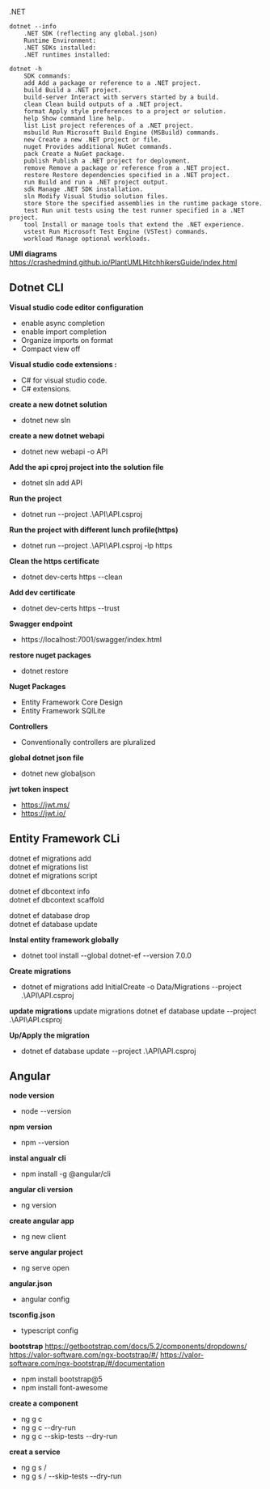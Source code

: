 .NET

    dotnet --info
        .NET SDK (reflecting any global.json)
        Runtime Environment:
        .NET SDKs installed:
        .NET runtimes installed:

    dotnet -h
        SDK commands:
        add Add a package or reference to a .NET project.
        build Build a .NET project.
        build-server Interact with servers started by a build.
        clean Clean build outputs of a .NET project.
        format Apply style preferences to a project or solution.
        help Show command line help.
        list List project references of a .NET project.
        msbuild Run Microsoft Build Engine (MSBuild) commands.
        new Create a new .NET project or file.
        nuget Provides additional NuGet commands.
        pack Create a NuGet package.
        publish Publish a .NET project for deployment.
        remove Remove a package or reference from a .NET project.
        restore Restore dependencies specified in a .NET project.
        run Build and run a .NET project output.
        sdk Manage .NET SDK installation.
        sln Modify Visual Studio solution files.
        store Store the specified assemblies in the runtime package store.
        test Run unit tests using the test runner specified in a .NET project.
        tool Install or manage tools that extend the .NET experience.
        vstest Run Microsoft Test Engine (VSTest) commands.
        workload Manage optional workloads.

**UMl diagrams**
https://crashedmind.github.io/PlantUMLHitchhikersGuide/index.html

## Dotnet CLI

**Visual studio code editor configuration**
* enable async completion
* enable import completion
* Organize imports on format
* Compact view off

**Visual studio code extensions :**
* C# for visual studio code.
* C# extensions.

**create a new dotnet solution**
* dotnet new sln

**create a new dotnet webapi**
* dotnet new webapi -o API

**Add the api cproj project into the solution file**
* dotnet sln add API

**Run the project**
* dotnet run --project .\API\API.csproj

**Run the project with different lunch profile(https)**
* dotnet run --project .\API\API.csproj -lp https

**Clean the https certificate**
* dotnet dev-certs https --clean

**Add dev certificate**
* dotnet dev-certs https --trust

**Swagger endpoint**
* https://localhost:7001/swagger/index.html

**restore nuget packages**
* dotnet restore

**Nuget Packages**
* Entity Framework Core Design
* Entity Framework SQlLite

**Controllers**
* Conventionally controllers are pluralized 

**global dotnet json file**
* dotnet new globaljson
 
 **jwt token inspect**
 * https://jwt.ms/
 * https://jwt.io/

## Entity Framework CLi

dotnet ef migrations add  
dotnet ef migrations list  
dotnet ef migrations script  

dotnet ef dbcontext info  
dotnet ef dbcontext scaffold  

dotnet ef database drop  
dotnet ef database update  

**Instal entity framework globally**
* dotnet tool install --global dotnet-ef --version 7.0.0

**Create migrations**
* dotnet ef migrations add InitialCreate -o Data/Migrations --project .\API\API.csproj

**update migrations**
update migrations dotnet ef database update --project .\API\API.csproj

**Up/Apply the migration**
* dotnet ef database update --project .\API\API.csproj

## Angular

**node version**
* node --version

**npm version**
* npm --version

**instal angualr cli**
* npm install -g @angular/cli

**angular cli version**
* ng version

**create angular app**
* ng new client

**serve angular project**
* ng serve open

**angular.json**
* angular config

**tsconfig.json**
* typescript config

**bootstrap**
https://getbootstrap.com/docs/5.2/components/dropdowns/
https://valor-software.com/ngx-bootstrap/#/
https://valor-software.com/ngx-bootstrap/#/documentation

* npm install bootstrap@5
* npm install font-awesome

**create a component**
* ng g c <componentname>
* ng g c --dry-run
* ng g c --skip-tests --dry-run

**creat a service**
* ng g s <foldername>/<servicename>
* ng g s <foldername>/<servicename> --skip-tests --dry-run

